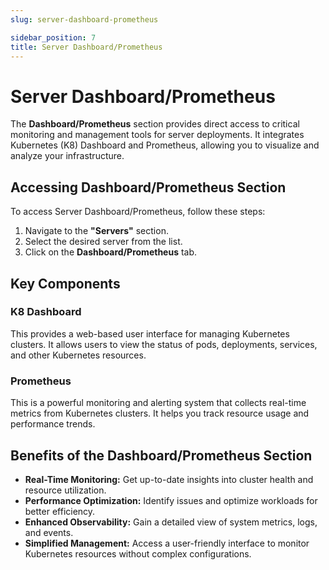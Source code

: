 ```yaml
---
slug: server-dashboard-prometheus

sidebar_position: 7
title: Server Dashboard/Prometheus
---
```


# Server Dashboard/Prometheus
The **Dashboard/Prometheus** section provides direct access to critical monitoring and management tools for server deployments. It integrates Kubernetes (K8) Dashboard and Prometheus, allowing you to visualize and analyze your infrastructure.

## Accessing Dashboard/Prometheus Section  
To access Server Dashboard/Prometheus, follow these steps:
1. Navigate to the **"Servers"** section.
2. Select the desired server from the list.
3. Click on the **Dashboard/Prometheus** tab.


## Key Components

### K8 Dashboard  
This provides a web-based user interface for managing Kubernetes clusters. It allows users to view the status of pods, deployments, services, and other Kubernetes resources.

### Prometheus  
This is a powerful monitoring and alerting system that collects real-time metrics from Kubernetes clusters. It helps you track resource usage and performance trends.


## Benefits of the Dashboard/Prometheus Section  
- **Real-Time Monitoring:** Get up-to-date insights into cluster health and resource utilization.
- **Performance Optimization:** Identify issues and optimize workloads for better efficiency.
- **Enhanced Observability:** Gain a detailed view of system metrics, logs, and events.
- **Simplified Management:** Access a user-friendly interface to monitor Kubernetes resources without complex configurations.


